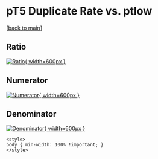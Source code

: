 # pT5 Duplicate Rate vs. ptlow

[[back to main](./)]



## Ratio

[![Ratio](../mtv/var/pT5_duplrate_ptlow.png){ width=600px }](../mtv/var/pT5_duplrate_ptlow.pdf)

## Numerator

[![Numerator](../mtv/num/pT5_duplrate_ptlow_num.png){ width=600px }](../mtv/num/pT5_duplrate_ptlow_num.pdf)

## Denominator

[![Denominator](../mtv/den/pT5_duplrate_ptlow_den.png){ width=600px }](../mtv/den/pT5_duplrate_ptlow_den.pdf)


``` {=html}
<style>
body { min-width: 100% !important; }
</style>
```
